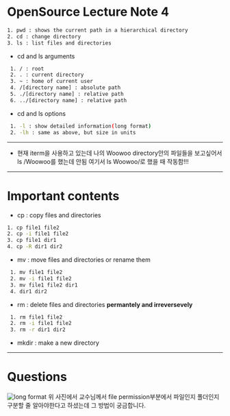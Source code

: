  # OpenSource Lecture Note 4
 
 ```sh
 1. pwd : shows the current path in a hierarchical directory
 2. cd : change directory
 3. ls : list files and directories
 ```
 * cd and ls arguments
 ```sh
  1. / : root
  2. . : current directory
  3. ~ : home of current user
  4. /[directory name] : absolute path
  5. ./[directory name] : relative path
  6. ../[directory name] : relative path
 ```
 - cd and ls options
 ```sh
  1. -l : show detailed information(long format)
  2. -lh : same as above, but size in units
 ```
--------------
 * 현재 iterm을 사용하고 있는데 나의 Woowoo directory안의 파일들을 보고싶어서  
 ls /Woowoo를 했는데 안됨 여기서 ls Woowoo/로 했을 때 작동함!!!

--------------
# Important contents
* cp : copy files and directories
```sh
1. cp file1 file2
2. cp -i file1 file2
3. cp file1 dir1
4. cp -R dir1 dir2
```

* mv : move files and directories or rename them
```sh
 1. mv file1 file2
 2. mv -i file1 file2
 3. mv file1 file2 dir1
 4. dir1 dir2
```
* rm : delete files and directories **permantely and irreversevely**
```sh
 1. rm file1 file2
 2. rm -i file1 file2
 3. rm -r dir1 dir2
```
* mkdir : make a new directory

---------------
 # Questions
 ![long format](https://miro.medium.com/max/1400/0*rLVhxj6mUY_GEH9c.png)
 위 사진에서 교수님께서 file permission부분에서 파일인지 폴더인지 구분할 줄 알아야한다고 하셨는데 그 방법이 궁금합니다.
